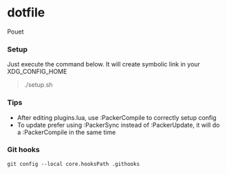 # dotfile
Pouet
### Setup

Just execute the command below. It will create symbolic link in your XDG_CONFIG_HOME

> ./setup.sh

### Tips

- After editing plugins.lua, use :PackerCompile to correctly setup config
- To update prefer using :PackerSync instead of :PackerUpdate, it will do a :PackerCompile in the same time

### Git hooks
`git config --local core.hooksPath .githooks`
